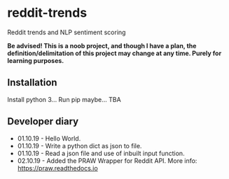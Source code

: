 # reddit-trends
Reddit trends and NLP sentiment scoring

**Be advised! This is a noob project, and though I have a plan, the definition/delimitation of this project may change at any time. Purely for learning purposes.**

## Installation
Install python 3...
Run pip maybe...
TBA

## Developer diary
* 01.10.19 - Hello World.
* 01.10.19 - Write a python dict as json to file.
* 01.10.19 - Read a json file and use of inbuilt input function.
* 02.10.19 - Added the PRAW Wrapper for Reddit API. More info: https://praw.readthedocs.io
